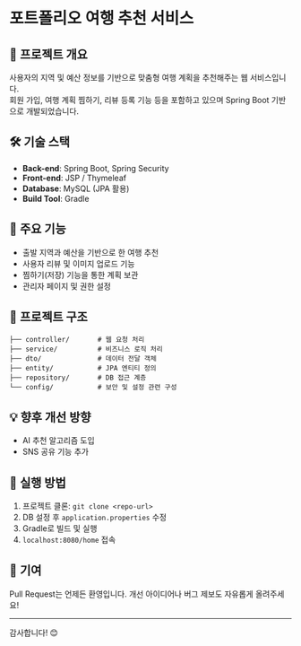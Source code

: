 
# 포트폴리오 여행 추천 서비스

## 📌 프로젝트 개요
사용자의 지역 및 예산 정보를 기반으로 맞춤형 여행 계획을 추천해주는 웹 서비스입니다.  
회원 가입, 여행 계획 찜하기, 리뷰 등록 기능 등을 포함하고 있으며 Spring Boot 기반으로 개발되었습니다.

## 🛠️ 기술 스택
- **Back-end**: Spring Boot, Spring Security
- **Front-end**: JSP / Thymeleaf
- **Database**: MySQL (JPA 활용)
- **Build Tool**: Gradle

## 🔑 주요 기능
- 출발 지역과 예산을 기반으로 한 여행 추천
- 사용자 리뷰 및 이미지 업로드 기능
- 찜하기(저장) 기능을 통한 계획 보관
- 관리자 페이지 및 권한 설정

## 📁 프로젝트 구조
```
├── controller/       # 웹 요청 처리
├── service/          # 비즈니스 로직 처리
├── dto/              # 데이터 전달 객체
├── entity/           # JPA 엔티티 정의
├── repository/       # DB 접근 계층
└── config/           # 보안 및 설정 관련 구성
```

## 💡 향후 개선 방향
- AI 추천 알고리즘 도입
- SNS 공유 기능 추가

## 🚀 실행 방법
1. 프로젝트 클론: `git clone <repo-url>`
2. DB 설정 후 `application.properties` 수정
3. Gradle로 빌드 및 실행
4. `localhost:8080/home` 접속

## 🙌 기여
Pull Request는 언제든 환영입니다. 개선 아이디어나 버그 제보도 자유롭게 올려주세요!

---

감사합니다! 😊
